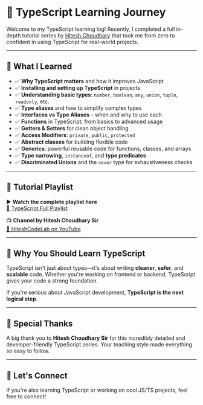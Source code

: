 # 🚀 TypeScript Learning Journey

Welcome to my TypeScript learning log! Recently, I completed a full in-depth tutorial series by [Hitesh Choudhary](https://www.youtube.com/@HiteshCodeLab) that took me from zero to confident in using TypeScript for real-world projects.

---

## 📘 What I Learned

- ✅ **Why TypeScript matters** and how it improves JavaScript
- ✅ **Installing and setting up TypeScript** in projects
- ✅ **Understanding basic types**: `number`, `boolean`, `any`, `union`, `tuple`, `readonly`, etc.
- ✅ **Type aliases** and how to simplify complex types
- ✅ **Interfaces vs Type Aliases** – when and why to use each
- ✅ **Functions** in TypeScript: from basics to advanced usage
- ✅ **Getters & Setters** for clean object handling
- ✅ **Access Modifiers**: `private`, `public`, `protected`
- ✅ **Abstract classes** for building flexible code
- ✅ **Generics**: powerful reusable code for functions, classes, and arrays
- ✅ **Type narrowing**, `instanceof`, and **type predicates**
- ✅ **Discriminated Unions** and the `never` type for exhaustiveness checks

---

## 🎥 Tutorial Playlist

▶️ **Watch the complete playlist here**  
[🔗 TypeScript Full Playlist](https://youtube.com/playlist?list=PLRAV69dS1uWRPSfKzwZsIm-Axxq-LxqhW&si=WX5CPg4NVr3C9r71)

📺 **Channel by Hitesh Choudhary Sir**  
[🔗 HiteshCodeLab on YouTube](https://www.youtube.com/@HiteshCodeLab)

---

## 🎯 Why You Should Learn TypeScript

TypeScript isn't just about types—it's about writing **cleaner**, **safer**, and **scalable** code. Whether you're working on frontend or backend, TypeScript gives your code a strong foundation.

If you're serious about JavaScript development, **TypeScript is the next logical step**.

---

## 🙌 Special Thanks

A big thank you to **Hitesh Choudhary Sir** for this incredibly detailed and developer-friendly TypeScript series. Your teaching style made everything so easy to follow.

---

## 💬 Let's Connect

If you're also learning TypeScript or working on cool JS/TS projects, feel free to connect!

